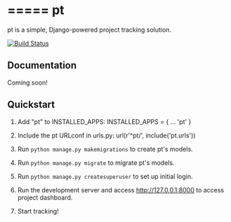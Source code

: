 =====
pt
=====

pt is a simple, Django-powered project tracking solution.

[![Build Status](https://travis-ci.org/fstraw/django-pt.svg?branch=master)](https://travis-ci.org/fstraw/django-pt)

Documentation
-------------

Coming soon!

Quickstart
----------

1. Add "pt" to INSTALLED_APPS:
  INSTALLED_APPS = {
    ...
    'pt'
  }

2. Include the pt URLconf in urls.py:
  url(r'^pt/', include('pt.urls'))

3. Run `python manage.py makemigrations` to create pt's models.

4. Run `python manage.py migrate` to migrate pt's models.

5. Run `python manage.py createsuperuser` to set up initial login.

6. Run the development server and access http://127.0.0.1:8000 to
    access project dashboard.

7. Start tracking!